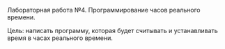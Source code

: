 Лабораторная работа №4. Программирование часов реального времени.

Цель: написать программу, которая будет считывать и устанавливать время в часах реального времени. 
